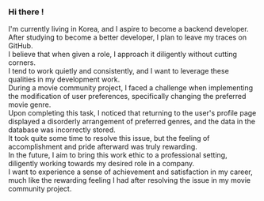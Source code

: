 ### Hi there !
I'm currently living in Korea, and I aspire to become a backend developer. <br>
After studying to become a better developer, I plan to leave my traces on GitHub. <br>
I believe that when given a role, I approach it diligently without cutting corners. <br>
I tend to work quietly and consistently, and I want to leverage these qualities in my development work. <br>
During a movie community project, I faced a challenge when implementing the modification of user preferences, specifically changing the preferred movie genre. <br>
Upon completing this task, I noticed that returning to the user's profile page displayed a disorderly arrangement of preferred genres, and the data in the database was incorrectly stored. <br>
It took quite some time to resolve this issue, but the feeling of accomplishment and pride afterward was truly rewarding. <br>
In the future, I aim to bring this work ethic to a professional setting, diligently working towards my desired role in a company. <br>
I want to experience a sense of achievement and satisfaction in my career, much like the rewarding feeling I had after resolving the issue in my movie community project.
<!--
**Hmax3J/Hmax3J** is a ✨ _special_ ✨ repository because its `README.md` (this file) appears on your GitHub profile.

Here are some ideas to get you started:

- 🔭 I’m currently working on ...
- 🌱 I’m currently learning ...
- 👯 I’m looking to collaborate on ...
- 🤔 I’m looking for help with ...
- 💬 Ask me about ...
- 📫 How to reach me: ...
- 😄 Pronouns: ...
- ⚡ Fun fact: ...
-->
